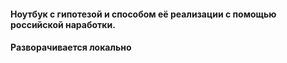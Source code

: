 #### Ноутбук с гипотезой и способом её реализации с помощью российской наработки.
#### Разворачивается локально
